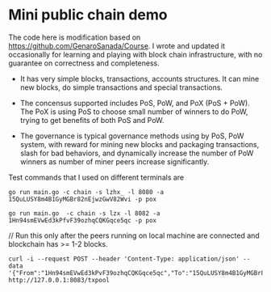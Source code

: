 # Mini public chain demo 

The code here is modification based on https://github.com/GenaroSanada/Course. I wrote and updated it occasionally for learning and playing with block chain infrastructure, with no guarantee on correctness and completeness.

*   It has very simple blocks, transactions, accounts structures. It can mine new blocks, do simple transactions and special transactions.

*   The concensus supported includes PoS, PoW, and PoX (PoS + PoW). The PoX is using PoS to choose small number of winners to do PoW, trying to get benefits of both PoS and PoW.

*   The governance is typical governance methods using by PoS, PoW system, with reward for mining new blocks and packaging transactions, slash for bad behaviors, and dynamically increase the number of PoW winners as number of miner peers increase significantly.

Test commands that I used on different terminals are

```
go run main.go -c chain -s lzhx_ -l 8080 -a 15QuLUSY8m4B1GyMGBr82nEjwzGwV82Wvi -p pox
```

```
go run main.go  -c chain -s lzx -l 8082 -a 1Hn94smEVwEd3kPfvF39ozhqCQKGqce5qc -p pox
```

// Run this only after the peers running on local machine are connected and blockchain has >= 1-2 blocks.
```
curl -i --request POST --header 'Content-Type: application/json' --data '{"From":"1Hn94smEVwEd3kPvF39ozhqCQKGqce5qc","To":"15QuLUSY8m4B1GyMGBr82nEjwzGwV82Wvi","Value":100,"Data":"message2"}' http://127.0.0.1:8083/txpool 
```

